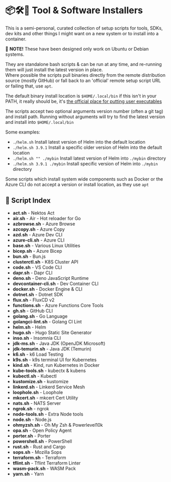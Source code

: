 # 📦🛠️🚀 Tool & Software Installers 

This is a semi-personal, curated collection of setup scripts for tools, SDKs, dev kits and other things I might want on a new system or to install into a container.

💬 **NOTE!** These have been designed only work on Ubuntu or Debian systems.

They are standalone bash scripts & can be run at any time, and re-running them will just install the latest version in place.  
Where possible the scripts pull binaries directly from the remote distribution source (mostly GitHub) or fall back to an 'official' remote setup script URL or failing that, use `apt`.

The default binary install location is `$HOME/.local/bin` if this isn't in your PATH, it really should be, it's [the official place for putting user executables](https://www.freedesktop.org/software/systemd/man/file-hierarchy.html#Home%20Directory)

The scripts accept two optional arguments version number (often a git tag) and install path. Running without arguments will try to find the latest version and install into `$HOME/.local/bin`

Some examples:

- `./helm.sh` Install latest version of Helm into the default location
- `./helm.sh 3.9.1` Install a specific older version of Helm into the default location
- `./helm.sh "" ./mybin` Install latest version of Helm into `./mybin` directory
- `./helm.sh 3.9.1 ./mybin` Install specific version of Helm into `./mybin` directory

Some scripts which install system wide components such as Docker or the Azure CLI do not accept a version or install location, as they use `apt`

## 📃 Script Index

- **act.sh** - Nektos Act
- **air.sh** - Air - Hot reloader for Go
- **azbrowse.sh** - Azure Browse
- **azcopy.sh** - Azure Copy
- **azd.sh** - Azure Dev CLI
- **azure-cli.sh** - Azure CLI
- **base.sh** - Various Linux Utilities
- **bicep.sh** - Azure Bicep
- **bun.sh** - Bun.js
- **clusterctl.sh** - K8S Cluster API
- **code.sh** - VS Code CLI
- **dapr.sh** - Dapr CLI
- **deno.sh** - Deno JavaScript Runtime
- **devcontainer-cli.sh** - Dev Container CLI
- **docker.sh** - Docker Engine & CLI
- **dotnet.sh** - Dotnet SDK
- **flux.sh** - FluxCD v2
- **functions.sh** - Azure Functions Core Tools
- **gh.sh** - GitHub CLI
- **golang.sh** - Go Language
- **golangci-lint.sh** - Golang CI Lint
- **helm.sh** - Helm
- **hugo.sh** - Hugo Static Site Generator
- **inso.sh** - Insomnia CLI
- **jdk-ms.sh** - Java JDK (OpenJDK Microsoft)
- **jdk-temurin.sh** - Java JDK (Temurin)
- **k6.sh** - k6 Load Testing
- **k9s.sh** - k9s terminal UI for Kubernetes
- **kind.sh** - Kind, run Kubernetes in Docker
- **kube-tools.sh** - kubectx & kubens
- **kubectl.sh** - Kubectl
- **kustomize.sh** - kustomize
- **linkerd.sh** - Linkerd Service Mesh
- **loophole.sh** - Loophole
- **mkcert.sh** - mkcert Cert Utility
- **nats.sh** - NATS Server
- **ngrok.sh** - ngrok
- **node-tools.sh** - Extra Node tools
- **node.sh** - Node.js
- **ohmyzsh.sh** - Oh My Zsh & Powerlevel10k
- **opa.sh** - Open Policy Agent
- **porter.sh** - Porter
- **powershell.sh** - PowerShell
- **rust.sh** - Rust and Cargo
- **sops.sh** - Mozilla Sops
- **terraform.sh** - Terraform
- **tflint.sh** - Tflint Terraform Linter
- **wasm-pack.sh** - WASM Pack
- **yarn.sh** - Yarn
